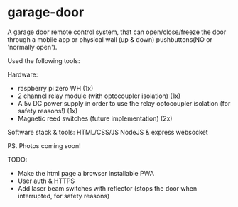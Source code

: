 # garage-door

A garage door remote control system, that can open/close/freeze the door through a mobile app or physical wall (up & down) pushbuttons(NO or 'normally open').

Used the following tools:

Hardware:

- raspberry pi zero WH (1x)
- 2 channel relay module (with optocoupler isolation) (1x)
- A 5v DC power supply in order to use the relay optocoupler isolation (for safety reasons!) (1x)
- Magnetic reed switches (future implementation) (2x)

Software stack & tools:
HTML/CSS/JS
NodeJS & express
websocket

PS. Photos coming soon!

TODO:

- Make the html page a browser installable PWA
- User auth & HTTPS
- Add laser beam switches with reflector (stops the door when interrupted, for safety reasons)
